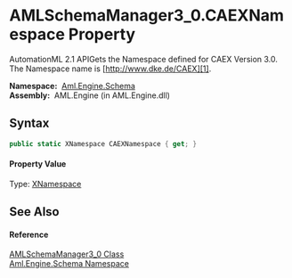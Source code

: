 AMLSchemaManager3_0.CAEXNamespace Property
==========================================
AutomationML 2.1 APIGets the Namespace defined for CAEX Version 3.0. The Namespace name is [http://www.dke.de/CAEX][1].

  **Namespace:**  [Aml.Engine.Schema][2]  
  **Assembly:**  AML.Engine (in AML.Engine.dll)

Syntax
------

```csharp
public static XNamespace CAEXNamespace { get; }
```

#### Property Value
Type: [XNamespace][3]

See Also
--------

#### Reference
[AMLSchemaManager3_0 Class][4]  
[Aml.Engine.Schema Namespace][2]  

[1]: http://www.dke.de/CAEX
[2]: ../README.md
[3]: https://docs.microsoft.com/dotnet/api/system.xml.linq.xnamespace
[4]: README.md
[5]: https://www.automationml.org
[6]: ../../icons/logoShade.png